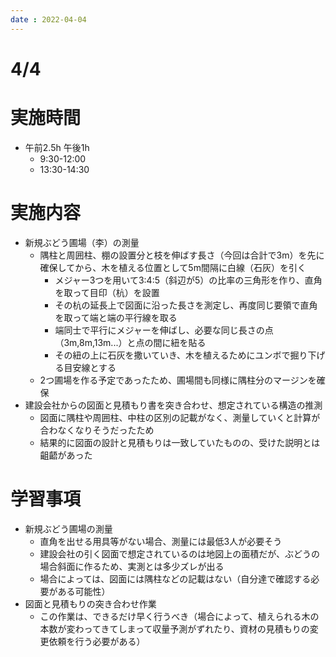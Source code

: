 ```yaml
---
date : 2022-04-04
---
```

# 4/4

# 実施時間

- 午前2.5h 午後1h
    - 9:30-12:00
    - 13:30-14:30

# 実施内容

- 新規ぶどう圃場（李）の測量
    - 隅柱と周囲柱、棚の設置分と枝を伸ばす長さ（今回は合計で3m）を先に確保してから、木を植える位置として5m間隔に白線（石灰）を引く
        - メジャー3つを用いて3:4:5（斜辺が5）の比率の三角形を作り、直角を取って目印（杭）を設置
        - その杭の延長上で図面に沿った長さを測定し、再度同じ要領で直角を取って端と端の平行線を取る
        - 端同士で平行にメジャーを伸ばし、必要な同じ長さの点（3m,8m,13m...）と点の間に紐を貼る
        - その紐の上に石灰を撒いていき、木を植えるためにユンボで掘り下げる目安線とする
    - 2つ圃場を作る予定であったため、圃場間も同様に隅柱分のマージンを確保
- 建設会社からの図面と見積もり書を突き合わせ、想定されている構造の推測
    - 図面に隅柱や周囲柱、中柱の区別の記載がなく、測量していくと計算が合わなくなりそうだったため
    - 結果的に図面の設計と見積もりは一致していたものの、受けた説明とは齟齬があった

# 学習事項

- 新規ぶどう圃場の測量
    - 直角を出せる用具等がない場合、測量には最低3人が必要そう
    - 建設会社の引く図面で想定されているのは地図上の面積だが、ぶどうの場合斜面に作るため、実測とは多少ズレが出る
    - 場合によっては、図面には隅柱などの記載はない（自分達で確認する必要がある可能性）
- 図面と見積もりの突き合わせ作業
    - この作業は、できるだけ早く行うべき（場合によって、植えられる木の本数が変わってきてしまって収量予測がずれたり、資材の見積もりの変更依頼を行う必要がある）
